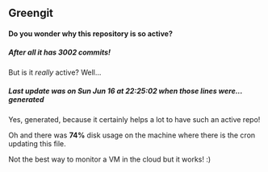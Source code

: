 ## Greengit

#### Do you wonder why this repository is so active?

##### After all it has 3002 commits!

But is it *really* active? Well...

##### Last update was on Sun Jun 16 at 22:25:02 when those lines were... generated

Yes, generated, because it certainly helps a lot to have such an active repo!

Oh and there was **74%** disk usage on the machine
where there is the cron updating this file.

Not the best way to monitor a VM in the cloud but it works! :)

